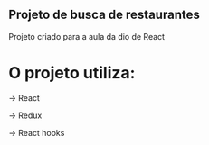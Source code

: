 ## Projeto de busca de restaurantes
Projeto criado para a aula da dio de React

# O projeto utiliza:
-> React

-> Redux

-> React hooks

